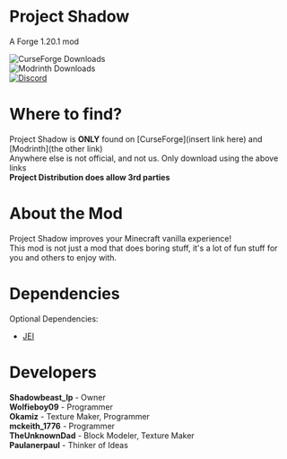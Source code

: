 # Project Shadow
A Forge 1.20.1 mod

![CurseForge Downloads](https://img.shields.io/curseforge/dt/996245) \
![Modrinth Downloads](https://img.shields.io/modrinth/dt/:projectId) \
<a href="https://discord.gg/nkTkMsBDmg"><img src="https://img.shields.io/discord/1188804461762723891?color=5865f2&label=Discord&style=flat" alt="Discord"></a>

# Where to find?
Project Shadow is **ONLY** found on
[CurseForge](insert link here) and [Modrinth](the other link) \
Anywhere else is not official, and not us. Only download using the above links \
**Project Distribution does allow 3rd parties**

# About the Mod
Project Shadow improves your Minecraft vanilla experience! \
This mod is not just a mod that does boring stuff, it's a lot of fun stuff for you and others to enjoy with. 

# Dependencies
Optional Dependencies: 
- [JEI](https://www.curseforge.com/minecraft/mc-mods/jei/files/all?page=1&pageSize=20&version=1.20.1&gameVersionTypeId=1)

# Developers
**Shadowbeast_lp** - Owner \
**Wolfieboy09** - Programmer \
**Okamiz** - Texture Maker, Programmer \
**mckeith_1776** - Programmer \
**TheUnknownDad** - Block Modeler, Texture Maker \
**Paulanerpaul** - Thinker of Ideas
